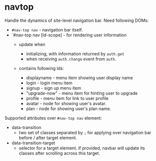 # navtop

Handle the dynamics of site-level navigation bar. Need following DOMs:

 * `#nav-top nav` - navigation bar itself.
 * `#nav-top nav [ld-scope] - for rendering user information
   - update when
     - initializing, with information returned by `auth.get`
     - when receiving `auth.change` event from `auth`.
 
   - contains following lds:
     - displayname - menu item showing user display name
     - login - login menu item
     - signup - sign up menu item
     - "upgrade-now" - menu item for hinting user to upgrade
     - profile - menu item for link to user profile
     - avatar - node for showing user's avatar.
     - plan - node for showing user's plan name.


Supported attributes over `#nav-top nav` element:

 * data-transition
   - two set of classes separated by `;` for applying over navigation bar before / after target element.
 * data-transition-target
   - selector for a target element.
     if provided, navbar will update its classes after scrolling across this target.
